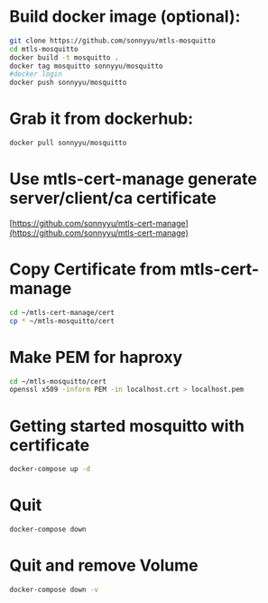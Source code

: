 # Build docker image (optional):
```bash
git clone https://github.com/sonnyyu/mtls-mosquitto
cd mtls-mosquitto
docker build -t mosquitto .
docker tag mosquitto sonnyyu/mosquitto
#docker login
docker push sonnyyu/mosquitto
```
# Grab it from dockerhub:
```bash
docker pull sonnyyu/mosquitto
```
# Use mtls-cert-manage generate server/client/ca certificate 

[https://github.com/sonnyyu/mtls-cert-manage](https://github.com/sonnyyu/mtls-cert-manage)

# Copy Certificate from mtls-cert-manage
```bash
cd ~/mtls-cert-manage/cert 
cp * ~/mtls-mosquitto/cert
```
# Make PEM  for haproxy
```bash
cd ~/mtls-mosquitto/cert
openssl x509 -inform PEM -in localhost.crt > localhost.pem
```
# Getting started mosquitto with certificate
```bash
docker-compose up -d
```
# Quit 
```bash
docker-compose down 
```
# Quit and remove Volume
```bash
docker-compose down -v
```
